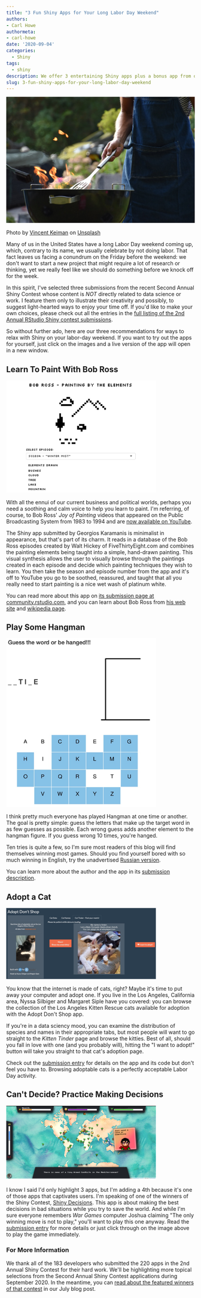 ```yaml
---
title: "3 Fun Shiny Apps for Your Long Labor Day Weekend"
authors: 
- Carl Howe
authormeta: 
- carl-howe
date: '2020-09-04'
categories: 
  - Shiny
tags: 
  - shiny
description: We offer 3 entertaining Shiny apps plus a bonus app from our 2nd Annual Shiny Contest that will help you forget work over Labor Day weekend
slug: 3-fun-shiny-apps-for-your-long-labor-day-weekend
---
```


![photo of cookout](bbq.jpg "Cookout")

Photo by [Vincent Keiman](https://unsplash.com/@vincent_keiman_nl?utm_source=unsplash&utm_medium=referral&utm_content=creditCopyText) on [Unsplash](https://unsplash.com/s/photos/barbeque-horizontal?utm_source=unsplash&utm_medium=referral&utm_content=creditCopyText)

Many of us in the United States have a long Labor Day weekend coming up, which, contrary to its name, we usually celebrate by not doing labor. That fact leaves us facing a conundrum on the Friday before the weekend: we don't want to start a new project that might require a lot of research or thinking, yet we really feel like we should do something before we knock off for the week.

In this spirit, I've selected three submissions from the recent Second Annual Shiny Contest whose content is *NOT* directly related to data science or work. I feature them only to illustrate their creativity and possibly, to suggest light-hearted ways to enjoy your time off. If you'd like to make your own choices, please check out all the entries in the [full listing of the 2nd Annual RStudio Shiny contest submissions](https://rpubs.com/minebocek/shiny-contest-2020-submissions).

So without further ado, here are our three recommendations for ways to relax with Shiny on your labor-day weekend. If you want to try out the apps for yourself, just click on the images and a live version of the app will open in a new window.

## Learn To Paint With Bob Ross

[<img src="bob-ross-app.jpg" title="Bob Ross Painting By he Elements" alt="screenshot of Bob Ross Painting by the Elements app" width="400"/>](https://karamanis.shinyapps.io/bob_ross/)

With all the ennui of our current business and political worlds, perhaps you need a soothing and calm voice to help you learn to paint. I'm referring, of course, to Bob Ross' *Joy of Painting* videos that appeared on the Public Broadcasting System from 1983 to 1994 and are [now available on YouTube](https://www.youtube.com/user/BobRossInc).

The Shiny app submitted by Georgios Karamanis is minimalist in appearance, but that's part of its charm. It reads in a database of the Bob Ross episodes created by Walt Hickey of FiveThirtyEight.com and combines the painting elements being taught into a simple, hand-drawn painting. This visual synthesis allows the user to visually browse through the paintings created in each episode and decide which painting techniques they wish to learn. You then take the season and episode number from the app and it's off to YouTube you go to be soothed, reassured, and taught that all you really need to start painting is a nice wet wash of platinum white.

You can read more about this app on [its submission page at community.rstudio.com](https://community.rstudio.com/t/bob-ross-painting-by-the-elements-2020-shiny-contest-submission/56922), and you can learn about Bob Ross from [his web site](bobross.com) and [wikipedia page](https://en.wikipedia.org/wiki/Bob_Ross).

## Play Some Hangman

[<img src="hangman.jpg" title="Hangman app" alt="Screenshot of hangman app" width="400"/>](https://smirnovayu.shinyapps.io/hangman_en/)

I think pretty much everyone has played Hangman at one time or another. The goal is pretty simple: guess the letters that make up the target word in as few guesses as possible. Each wrong guess adds another element to the hangman figure. If you guess wrong 10 times, you're hanged.

Ten tries is quite a few, so I'm sure most readers of this blog will find themselves winning most games. Should you find yourself bored with so much winning in English, try the unadvertised [Russian version](https://smirnovayu.shinyapps.io/hangman_ru/).

You can learn more about the author and the app in its [submission description](https://community.rstudio.com/t/hangman-2020-shiny-contest-submission/54937).

## Adopt a Cat

[<img src="adopt-dont-shop.jpg" title="Adopt Dont Shop" alt="Screenshot of Adoption app" width="400"/>](https://nsilbiger.shinyapps.io/AdoptDontShop/)

You know that the internet is made of cats, right? Maybe it's time to put away your computer and adopt one. If you live in the Los Angeles, California area, Nyssa Silbiger and Margaret Siple have you covered: you can browse the collection of the Los Angeles Kitten Rescue cats available for adoption with the Adopt Don't Shop app.

If you're in a data sciency mood, you can examine the distribution of species and names in their appropriate tabs, but most people will want to go straight to the *Kitten Tinder* page and browse the kitties. Best of all, should you fall in love with one (and you probably will), hitting the "I want to adopt!" button will take you straight to that cat's adoption page.

Check out the [submission entry](https://community.rstudio.com/t/adopt-dont-shop-2020-shiny-contest-submission/59166) for details on the app and its code but don't feel you have to. Browsing adoptable cats is a perfectly acceptable Labor Day activity.

## Can't Decide? Practice Making Decisions

[<img src="shiny-decisions.png" title="Shiny Decisions" alt="screen shot of Shiny Decisions" width="400"/>](https://sparktuga.shinyapps.io/ShinyDecisions/)

I know I said I'd only highlight 3 apps, but I'm adding a 4th because it's one of those apps that captivates users. I'm speaking of one of the winners of the Shiny Contest, [Shiny Decisions](https://sparktuga.shinyapps.io/ShinyDecisions/). This app is about making the best decisions in bad situations while you try to save the world. And while I'm sure everyone remembers *War Games* computer Joshua claiming "The only winning move is not to play," you'll want to play this one anyway. Read the [submission entry](https://community.rstudio.com/t/shiny-decisions-card-swiping-game-2020-shiny-contest-submission/58723) for more details or just click through on the image above to play the game immediately.

### For More Information

We thank all of the 183 developers who submitted the 220 apps in the 2nd Annual Shiny Contest for their hard work. We'll be highlighting more topical selections from the Second Annual Shiny Contest applications during September 2020. In the meantime, you can [read about the featured winners of that contest](https://blog.rstudio.com/2020/07/13/winners-of-the-2nd-shiny-contest/) in our July blog post.
